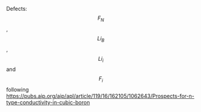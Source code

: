 Defects: $$F_{N}$$, $$Li_{B}$$, $$Li_{i}$$ and $$F_{i}$$ following https://pubs.aip.org/aip/apl/article/119/16/162105/1062643/Prospects-for-n-type-conductivity-in-cubic-boron
